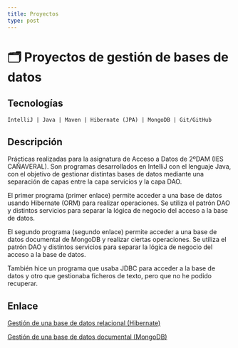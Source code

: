 ```yaml
---
title: Proyectos
type: post
---
```


# :card_index_dividers: Proyectos de gestión de bases de datos

## Tecnologías

```markdown
IntelliJ | Java | Maven | Hibernate (JPA) | MongoDB | Git/GitHub
```

## Descripción

Prácticas realizadas para la asignatura de Acceso a Datos de 2ºDAM (IES CAÑAVERAL). Son programas desarrollados en IntelliJ con el lenguaje Java, con el objetivo de gestionar distintas bases de datos mediante una separación de capas entre la capa servicios y la capa DAO.

El primer programa (primer enlace) permite acceder a una base de datos usando Hibernate (ORM) para realizar operaciones. Se utiliza el patrón DAO y distintos servicios para separar la lógica de negocio del acceso a la base de datos.

El segundo programa (segundo enlace) permite acceder a una base de datos documental de MongoDB y realizar ciertas operaciones. Se utiliza el patrón DAO y distintos servicios para separar la lógica de negocio del acceso a la base de datos.

También hice un programa que usaba JDBC para acceder a la base de datos y otro que gestionaba ficheros de texto, pero que no he podido recuperar. 

## Enlace

[Gestión de una base de datos relacional (Hibernate)](https://github.com/carloszuilavila/Hibernate-AccesoADatos-2DAM)

[Gestión de una base de datos documental (MongoDB)](https://github.com/carloszuilavila/MongoDB-AccesoADatos-2DAM)


